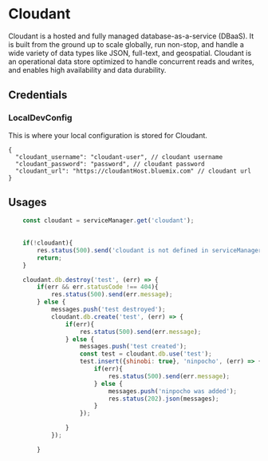 # Cloudant
 
 
 Cloudant is a hosted and fully managed database-as-a-service (DBaaS). It is built from the ground up to scale globally, run non-stop, and handle a wide variety of data types like JSON, full-text, and geospatial. Cloudant is an operational data store optimized to handle concurrent reads and writes, and enables high availability and data durability.
##  Credentials

###  LocalDevConfig

This is where your local configuration is stored for Cloudant.
```
{
  "cloudant_username": "cloudant-user", // cloudant username
  "cloudant_password": "password", // cloudant password
  "cloudant_url": "https://cloudantHost.bluemix.com" // cloudant url
}
```

## Usages

```javascript
    const cloudant = serviceManager.get('cloudant');
    
    
	if(!cloudant){
		res.status(500).send('cloudant is not defined in serviceManager');
		return;
	}

	cloudant.db.destroy('test', (err) => {
		if(err && err.statusCode !== 404){
			res.status(500).send(err.message);
		} else {
			messages.push('test destroyed');
			cloudant.db.create('test', (err) => {
				if(err){
					res.status(500).send(err.message);
				} else {
					messages.push('test created');
					const test = cloudant.db.use('test');
					test.insert({shinobi: true}, 'ninpocho', (err) => {
						if(err){
							res.status(500).send(err.message);
						} else {
							messages.push('ninpocho was added');
							res.status(202).json(messages);
						}
					});

				}
			});

		}
    
```
